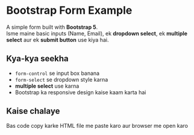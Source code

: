 # Bootstrap Form Example

A simple form built with **Bootstrap 5**.  
Isme maine basic inputs (Name, Email), ek **dropdown select**, ek **multiple select** aur ek **submit button** use kiya hai.  

## Kya-kya seekha
- `form-control` se input box banana  
- `form-select` se dropdown style karna  
- **multiple select** use karna  
- Bootstrap ka responsive design kaise kaam karta hai  

## Kaise chalaye
Bas code copy karke HTML file me paste karo aur browser me open karo 
